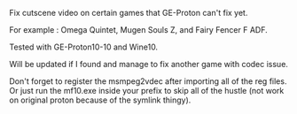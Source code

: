 Fix cutscene video on certain games that GE-Proton can't fix yet.

For example : Omega Quintet, Mugen Souls Z, and Fairy Fencer F ADF.

Tested with GE-Proton10-10 and Wine10.

Will be updated if I found and manage to fix another game with codec issue.

Don't forget to register the msmpeg2vdec after importing all of the reg files.
Or just run the mf10.exe inside your prefix to skip all of the hustle (not work on original proton because of the symlink thingy).
